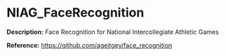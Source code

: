 # NIAG_FaceRecognition

**Description:** Face Recognition for National Intercollegiate Athletic Games

**Reference:** https://github.com/ageitgey/face_recognition

